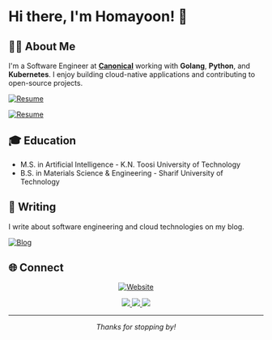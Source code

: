 # Hi there, I'm Homayoon! 👋


## 👨‍💻 About Me

I'm a Software Engineer at [**Canonical**](https://canonical.com/) working with **Golang**, **Python**, and **Kubernetes**. I enjoy building cloud-native applications and contributing to open-source projects.

[![Resume](https://img.shields.io/badge/More%20About%20Me->%20About-blueviolet?style=for-the-badge&logo=info)](https://homayoon.blog/about)‍

[![Resume](https://img.shields.io/badge/View%20My%20Resume->%20Resume-blue?style=for-the-badge&logo=file-text)](https://homayoon.blog/resume)‍

## 🎓 Education

- M.S. in Artificial Intelligence - K.N. Toosi University of Technology
- B.S. in Materials Science & Engineering - Sharif University of Technology

## 📝 Writing

I write about software engineering and cloud technologies on my blog.

[![Blog](https://img.shields.io/badge/Read%20My%20Blog->%20Blog-blueviolet?style=for-the-badge&logo=rss)](https://homayoon.blog/blog)

## 🌐 Connect

<div align="center">

<div align="center">

  [![Website](https://img.shields.io/badge/🌐%20Website-homayoon.blog-blueviolet?style=for-the-badge)](https://homayoon.blog)

  <a href="https://www.linkedin.com/in/homayoon-alimohammadi/" target="_blank" rel="noopener noreferrer">
    <img src="https://skillicons.dev/icons?i=linkedin&theme=dark" />
  </a>
  <a href="https://x.com/homayoonalm" target="_blank" rel="noopener noreferrer">
    <img src="https://skillicons.dev/icons?i=twitter&theme=dark" />
  </a>
  <a href="mailto:homayoonalimohammadi@gmail.com" target="_blank" rel="noopener noreferrer">
    <img src="https://skillicons.dev/icons?i=gmail&theme=dark" />
  </a>

</div>

</div>

---

<div align="center">
  <i>Thanks for stopping by!</i>
</div>

